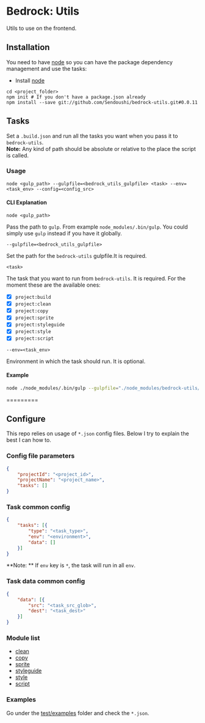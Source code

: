 # Bedrock: Utils

Utils to use on the frontend.

## Installation
You need to have [node](http://nodejs.org) so you can have the package dependency management and use the tasks:
- Install [node](http://nodejs.org)

```
cd <project_folder>
npm init # If you don't have a package.json already
npm install --save git://github.com/Sendoushi/bedrock-utils.git#0.0.11
```

## Tasks

Set a `.build.json` and run all the tasks you want when you pass it to `bedrock-utils`.<br>
**Note:** Any kind of path should be absolute or relative to the place the script is called.

### Usage

```
node <gulp_path> --gulpfile=<bedrock_utils_gulpfile> <task> --env=<task_env> --config=<config_src>
```

#### CLI Explanation
```
node <gulp_path>
```
Pass the path to `gulp`. From example `node_modules/.bin/gulp`. You could simply use `gulp` instead if you have it globally.

```
--gulpfile=<bedrock_utils_gulpfile>
```
Set the path for the `bedrock-utils` gulpfile.It is required.

```
<task>
```
The task that you want to run from `bedrock-utils`. It is required.
For the moment these are the available ones:
- [x] `project:build`
- [x] `project:clean`
- [x] `project:copy`
- [x] `project:sprite`
- [x] `project:styleguide`
- [x] `project:style`
- [x] `project:script`

```
--env=<task_env>
```
Environment in which the task should run. It is optional.

#### Example

```sh
node ./node_modules/.bin/gulp --gulpfile="./node_modules/bedrock-utils/tasks/gulpfile.js" project:build --env=prod --config=".build.json"
```

=========

## Configure

This repo relies on usage of `*.json` config files. Below I try to explain the best I can how to.

### Config file parameters
```json
{
    "projectId": "<project_id>",
    "projectName": "<project_name>",
    "tasks": []
}
```

### Task common config
```json
{
    "tasks": [{
        "type": "<task_type>",
        "env": "<environment>",
        "data": []
    }]    
}
```
**Note: ** If `env` key is `*`, the task will run in all `env`.

### Task data common config
```json
{
    "data": [{
        "src": "<task_src_glob>",
        "dest": "<task_dest>"
    }]    
}
```

### Module list
- [clean](docs/file_clean.md)
- [copy](docs/file_copy.md)
- [sprite](docs/sprite.md)
- [styleguide](docs/styleguide.md)
- [style](docs/style.md)
- [script](docs/script.md)

### Examples
Go under the [test/examples](test/examples) folder and check the `*.json`.
